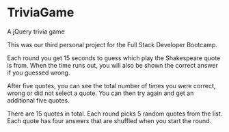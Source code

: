 # TriviaGame
A jQuery trivia game

This was our third personal project for the Full Stack Developer Bootcamp.

Each round you get 15 seconds to guess which play the Shakespeare quote is from. When the time runs out, you will also be shown the correct answer if you guessed wrong. 

After five quotes, you can see the total number of times you were correct, wrong or did not select a quote. You can then try again and get an additional five quotes.

There are 15 quotes in total. Each round picks 5 random quotes from the list. Each quote has four answers that are shuffled when you start the round.
